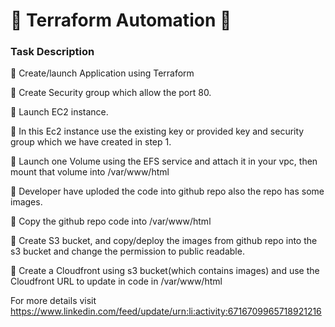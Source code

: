 # 🔰 Terraform Automation 🔰

### Task Description

🔅 Create/launch Application using Terraform

🔅 Create Security group which allow the port 80.

🔅 Launch EC2 instance.

🔅 In this Ec2 instance use the existing key or provided key and security group which we have created in step 1.

🔅 Launch one Volume using the EFS service and attach it in your vpc, then mount that volume into /var/www/html

🔅 Developer have uploded the code into github repo also the repo has some images.

🔅 Copy the github repo code into /var/www/html

🔅 Create S3 bucket, and copy/deploy the images from github repo into the s3 bucket and change the permission to public readable.

🔅 Create a Cloudfront using s3 bucket(which contains images) and use the Cloudfront URL to  update in code in /var/www/html

For more details visit https://www.linkedin.com/feed/update/urn:li:activity:6716709965718921216
